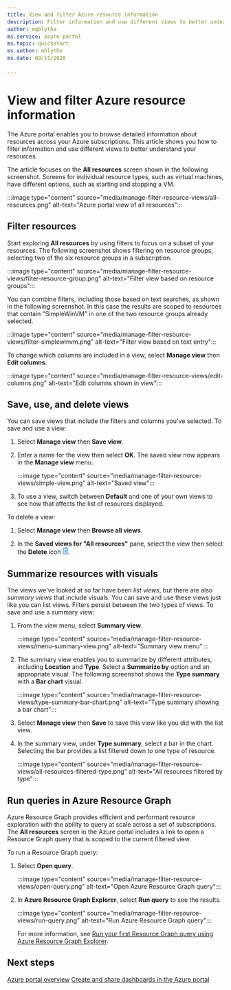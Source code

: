 ```yaml
---
title: View and filter Azure resource information
description: Filter information and use different views to better understand your Azure resources.
author: mgblythe
ms.service: azure-portal
ms.topic: quickstart
ms.author: mblythe
ms.date: 09/11/2020

---
```


# View and filter Azure resource information

The Azure portal enables you to browse detailed information about resources across your Azure subscriptions. This article shows you how to filter information and use different views to better understand your resources.

The article focuses on the **All resources** screen shown in the following screenshot. Screens for individual resource types, such as virtual machines, have different options, such as starting and stopping a VM.

:::image type="content" source="media/manage-filter-resource-views/all-resources.png" alt-text="Azure portal view of all resources":::

## Filter resources

Start exploring **All resources** by using filters to focus on a subset of your resources. The following screenshot shows filtering on resource groups, selecting two of the six resource groups in a subscription.

:::image type="content" source="media/manage-filter-resource-views/filter-resource-group.png" alt-text="Filter view based on resource groups":::

You can combine filters, including those based on text searches, as shown in the following screenshot. In this case the results are scoped to resources that contain "SimpleWinVM" in one of the two resource groups already selected.

:::image type="content" source="media/manage-filter-resource-views/filter-simplewinvm.png" alt-text="Filter view based on text entry":::

To change which columns are included in a view, select **Manage view** then **Edit columns**.

:::image type="content" source="media/manage-filter-resource-views/edit-columns.png" alt-text="Edit columns shown in view":::

## Save, use, and delete views

You can save views that include the filters and columns you've selected. To save and use a view:

1. Select **Manage view** then **Save view**.

1. Enter a name for the view then select **OK**. The saved view now appears in the **Manage view** menu.

    :::image type="content" source="media/manage-filter-resource-views/simple-view.png" alt-text="Saved view":::

1. To use a view, switch between **Default** and one of your own views to see how that affects the list of resources displayed.

To delete a view:

1. Select **Manage view** then **Browse all views**.

1. In the **Saved views for "All resources"** pane, select the view then select the **Delete** icon ![Delete view icon](media/manage-filter-resource-views/icon-delete.png).

## Summarize resources with visuals

The views we've looked at so far have been _list views_, but there are also _summary views_ that include visuals. You can save and use these views just like you can list views. Filters persist between the two types of views. To save and use a summary view:

1. From the view menu, select **Summary view**.

    :::image type="content" source="media/manage-filter-resource-views/menu-summary-view.png" alt-text="Summary view menu":::

1. The summary view enables you to summarize by different attributes, including **Location** and **Type**. Select a **Summarize by** option and an appropriate visual. The following screenshot shows the **Type summary** with a **Bar chart** visual.

    :::image type="content" source="media/manage-filter-resource-views/type-summary-bar-chart.png" alt-text="Type summary showing a bar chart":::

1. Select **Manage view** then **Save** to save this view like you did with the list view.

1. In the summary view, under **Type summary**, select a bar in the chart. Selecting the bar provides a list filtered down to one type of resource.

    :::image type="content" source="media/manage-filter-resource-views/all-resources-filtered-type.png" alt-text="All resources filtered by type":::

## Run queries in Azure Resource Graph

Azure Resource Graph provides efficient and performant resource exploration with the ability to query at scale across a set of subscriptions. The **All resources** screen in the Azure portal includes a link to open a Resource Graph query that is scoped to the current filtered view.

To run a Resource Graph query:

1. Select **Open query**.

    :::image type="content" source="media/manage-filter-resource-views/open-query.png" alt-text="Open Azure Resource Graph query":::

1. In **Azure Resource Graph Explorer**, select **Run query** to see the results.

    :::image type="content" source="media/manage-filter-resource-views/run-query.png" alt-text="Run Azure Resource Graph query":::

    For more information, see [Run your first Resource Graph query using Azure Resource Graph Explorer](../governance/resource-graph/first-query-portal.md).

## Next steps

[Azure portal overview](azure-portal-overview.md)
[Create and share dashboards in the Azure portal](azure-portal-dashboards.md)
